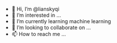 - 👋 Hi, I’m @lianskyqi
- 👀 I’m interested in ...
- 🌱 I’m currently learning machine learning
- 💞️ I’m looking to collaborate on ...
- 📫 How to reach me ...

<!---
lianskyqi/lianskyqi is a ✨ special ✨ repository because its `README.md` (this file) appears on your GitHub profile.
You can click the Preview link to take a look at your changes.
--->
